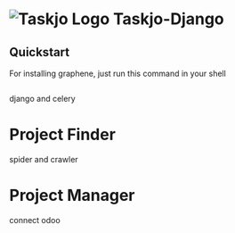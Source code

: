 # ![Taskjo Logo](http://favicon.png) Taskjo-Django


## Quickstart

For installing graphene, just run this command in your shell

```bash
```



django and celery

# Project Finder 

spider and crawler

# Project Manager 

connect odoo
